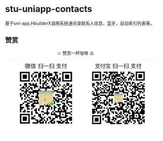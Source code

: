 # stu-uniapp-contacts
基于uni-app,HbuilderX调用系统通讯录联系人信息，蓝牙，自动索引列表等。


## 赞赏
　　　　　　　　　　　　☺ 赞赏一杯咖啡 ♨

![赞赏](imgs/pay.png)